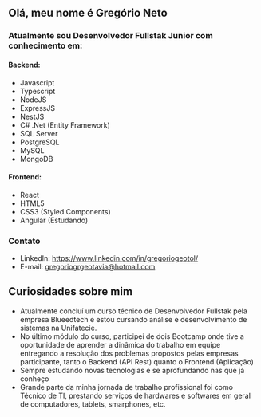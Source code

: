 ## Olá, meu nome é Gregório Neto

### Atualmente sou Desenvolvedor Fullstak Junior com conhecimento em:

#### Backend:
* Javascript
* Typescript
* NodeJS
* ExpressJS
* NestJS
* C# .Net (Entity Framework)
* SQL Server
* PostgreSQL
* MySQL
* MongoDB

#### Frontend:
* React
* HTML5
* CSS3 (Styled Components)
* Angular (Estudando)

### Contato
* LinkedIn: https://www.linkedin.com/in/gregoriogeotol/
* E-mail: gregoriogrgeotavia@hotmail.com

## Curiosidades sobre mim

* Atualmente concluí um curso técnico de Desenvolvedor Fullstak pela empresa Blueedtech e estou cursando análise e desenvolvimento de sistemas na Unifatecie.
* No último módulo do curso, participei de dois Bootcamp onde tive a oportunidade de aprender a dinâmica do trabalho em equipe entregando a resolução dos problemas propostos pelas empresas participante, tanto o Backend (API Rest) quanto o Frontend (Aplicação)
* Sempre estudando novas tecnologias e se aprofundando nas que já conheço
* Grande parte da minha jornada de trabalho profissional foi como Técnico de TI, prestando serviços de hardwares e softwares em geral de computadores, tablets, smarphones, etc.

